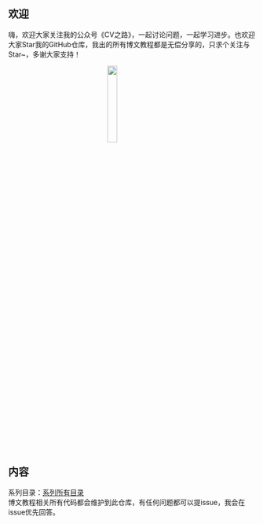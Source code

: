 ## 欢迎
嗨，欢迎大家关注我的公众号《CV之路》，一起讨论问题，一起学习进步。也欢迎大家Star我的GitHub仓库，我出的所有博文教程都是无偿分享的，只求个关注与Star~，多谢大家支持！

<img src="https://img-blog.csdnimg.cn/direct/daaae14c542c4921bd8a4154a7710b25.jpeg" style="display: block; margin-left: auto; margin-right: auto; width: 20%; height: auto;" />


## 内容
系列目录：[系列所有目录](https://blog.csdn.net/qq_39435411/article/details/137815183?spm=1001.2014.3001.5502)  <br> 
博文教程相关所有代码都会维护到此仓库，有任何问题都可以提issue，我会在issue优先回答。